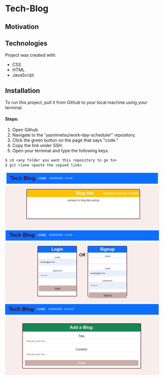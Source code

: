 # Tech-Blog

## Motivation

## Technologies

Project was created with:
* CSS
* HTML
* JavaScript


## Installation

To run this project, pull it from Github to your local machine using your terminal.
   
#### Steps: 

1. Open Github
2. Navigate to the 'yasminetsu/work-day-scheduler" repository. 
3. Click the green button on the page that says "code."
4. Copy the link under SSH. 
5. Open your terminal and type the following keys.

```
$ cd <any folder you want this repository to go to>
$ git clone <paste the copied link>
```

 <img src="./tech-blog.png" alt="work1">
<img src="./tech-blog (2).png" alt="work2">
<img src="./tech-blog (3).png" alt="work2">


